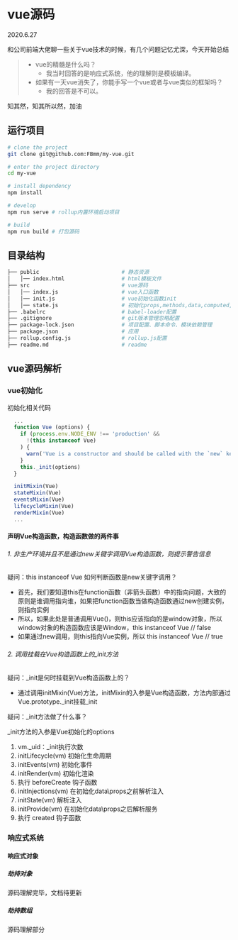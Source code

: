 # vue源码

2020.6.27

和公司前端大佬聊一些关于vue技术的时候，有几个问题记忆尤深，今天开始总结

> - vue的精髓是什么吗？
>    - 我当时回答的是响应式系统，他的理解则是模板编译。
> - 如果有一天vue消失了，你能手写一个vue或者与vue类似的框架吗？
>    - 我的回答是不可以。

知其然，知其所以然，加油

## 运行项目

```sh
# clone the project
git clone git@github.com:FBmm/my-vue.git

# enter the project directory
cd my-vue

# install dependency
npm install

# develop
npm run serve # rollup内置环境启动项目

# build
npm run build # 打包源码
```

## 目录结构

```sh
├── public                          # 静态资源
│   │── index.html                  # html模板文件
├── src                             # vue源码
│   │── index.js                    # vue入口函数
│   │── init.js                     # vue初始化函数init
│   │── state.js                    # 初始化props,methods,data,computed,watch
├── .babelrc                        # babel-loader配置
├── .gitignore                      # git版本管理忽略配置
├── package-lock.json               # 项目配置、脚本命令、模块依赖管理
├── package.json                    # 应用
├── rollup.config.js                # rollup.js配置
├── readme.md                       # readme
```

## vue源码解析

### vue初始化

初始化相关代码

```js
  ...
  function Vue (options) {
    if (process.env.NODE_ENV !== 'production' &&
      !(this instanceof Vue)
    ) {
      warn('Vue is a constructor and should be called with the `new` keyword')
    }
    this._init(options)
  }

  initMixin(Vue)
  stateMixin(Vue)
  eventsMixin(Vue)
  lifecycleMixin(Vue)
  renderMixin(Vue)
  ...
```

#### 声明Vue构造函数，构造函数做的两件事

###### 1. 非生产环境并且不是通过new关键字调用Vue构造函数，则提示警告信息

疑问：this instanceof Vue 如何判断函数是new关键字调用？

  - 首先，我们要知道this在function函数（非箭头函数）中的指向问题，大致的原则是谁调用指向谁，如果把function函数当做构造函数通过new创建实例，则指向实例
  - 所以，如果此处是普通调用Vue()，则this应该指向的是window对象，所以window对象的构造函数应该是Window，this instanceof Vue // false
  - 如果通过new调用，则this指向Vue实例，所以 this instanceof Vue // true

###### 2. 调用挂载在Vue构造函数上的_init方法

疑问：_init是何时挂载到Vue构造函数上的？

  - 通过调用initMixin(Vue)方法，initMixin的入参是Vue构造函数，方法内部通过Vue.prototype._init挂载_init

疑问：_init方法做了什么事？

  _init方法的入参是Vue初始化的options

  1. vm._uid：_init执行次数
  2. initLifecycle(vm) 初始化生命周期
  3. initEvents(vm) 初始化事件
  4. initRender(vm) 初始化渲染
  5. 执行 beforeCreate 钩子函数
  6. initInjections(vm) 在初始化data\props之前解析注入
  7. initState(vm) 解析注入
  8. initProvide(vm) 在初始化data\props之后解析服务
  9. 执行 created 钩子函数

### 响应式系统

#### 响应式对象

##### 劫持对象

源码理解完毕，文档待更新

##### 劫持数组

源码理解部分
